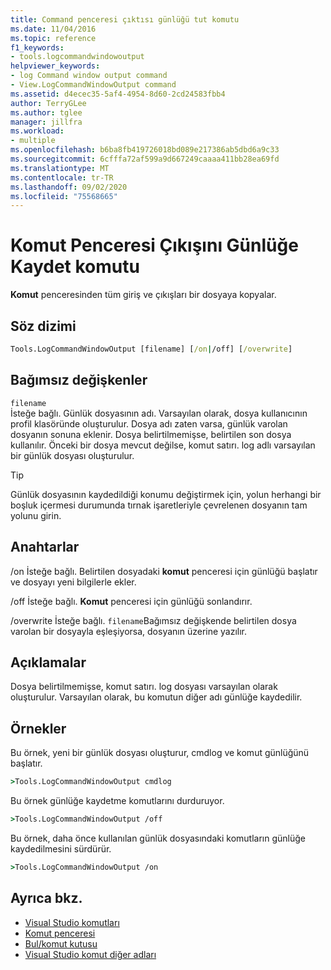 ```yaml
---
title: Command penceresi çıktısı günlüğü tut komutu
ms.date: 11/04/2016
ms.topic: reference
f1_keywords:
- tools.logcommandwindowoutput
helpviewer_keywords:
- log Command window output command
- View.LogCommandWindowOutput command
ms.assetid: d4ecec35-5af4-4954-8d60-2cd24583fbb4
author: TerryGLee
ms.author: tglee
manager: jillfra
ms.workload:
- multiple
ms.openlocfilehash: b6ba8fb419726018bd089e217386ab5dbd6a9c33
ms.sourcegitcommit: 6cfffa72af599a9d667249caaaa411bb28ea69fd
ms.translationtype: MT
ms.contentlocale: tr-TR
ms.lasthandoff: 09/02/2020
ms.locfileid: "75568665"
---
```

# <a name="log-command-window-output-command"></a>Komut Penceresi Çıkışını Günlüğe Kaydet komutu

**Komut** penceresinden tüm giriş ve çıkışları bir dosyaya kopyalar.

## <a name="syntax"></a>Söz dizimi

```cmd
Tools.LogCommandWindowOutput [filename] [/on|/off] [/overwrite]
```

## <a name="arguments"></a>Bağımsız değişkenler

`filename`\
İsteğe bağlı. Günlük dosyasının adı. Varsayılan olarak, dosya kullanıcının profil klasöründe oluşturulur. Dosya adı zaten varsa, günlük varolan dosyanın sonuna eklenir. Dosya belirtilmemişse, belirtilen son dosya kullanılır. Önceki bir dosya mevcut değilse, komut satırı. log adlı varsayılan bir günlük dosyası oluşturulur.

> [!TIP]
> Günlük dosyasının kaydedildiği konumu değiştirmek için, yolun herhangi bir boşluk içermesi durumunda tırnak işaretleriyle çevrelenen dosyanın tam yolunu girin.

## <a name="switches"></a>Anahtarlar

/on
İsteğe bağlı. Belirtilen dosyadaki **komut** penceresi için günlüğü başlatır ve dosyayı yeni bilgilerle ekler.

/off
İsteğe bağlı. **Komut** penceresi için günlüğü sonlandırır.

/overwrite
İsteğe bağlı. `filename`Bağımsız değişkende belirtilen dosya varolan bir dosyayla eşleşiyorsa, dosyanın üzerine yazılır.

## <a name="remarks"></a>Açıklamalar

Dosya belirtilmemişse, komut satırı. log dosyası varsayılan olarak oluşturulur. Varsayılan olarak, bu komutun diğer adı günlüğe kaydedilir.

## <a name="examples"></a>Örnekler

Bu örnek, yeni bir günlük dosyası oluşturur, cmdlog ve komut günlüğünü başlatır.

```cmd
>Tools.LogCommandWindowOutput cmdlog
```

Bu örnek günlüğe kaydetme komutlarını durduruyor.

```cmd
>Tools.LogCommandWindowOutput /off
```

Bu örnek, daha önce kullanılan günlük dosyasındaki komutların günlüğe kaydedilmesini sürdürür.

```cmd
>Tools.LogCommandWindowOutput /on
```

## <a name="see-also"></a>Ayrıca bkz.

- [Visual Studio komutları](../../ide/reference/visual-studio-commands.md)
- [Komut penceresi](../../ide/reference/command-window.md)
- [Bul/komut kutusu](../../ide/find-command-box.md)
- [Visual Studio komut diğer adları](../../ide/reference/visual-studio-command-aliases.md)
